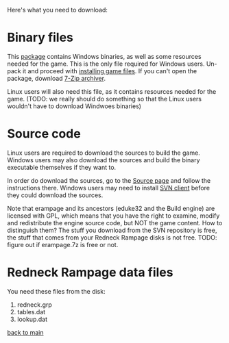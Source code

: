 Here's what you need to download:

# Binary files #

This [package](http://www.jonhunt.com/redneck/erampage.html) contains Windows binaries, as well as some resources needed for the game. This is the only file required for Windows users. Un-pack it and proceed with [installing game files](InstallPage.md). If you can't open the package, download [7-Zip archiver](http://www.7-zip.org/).

Linux users will also need this file, as it contains resources needed for the game. (TODO: we really should do something so that the Linux users wouldn't have to download Windwoes binaries)


# Source code #

Linux users are required to download the sources to build the game. Windows users may also download the sources and build the binary executable themselves if they want to.

In order do download the sources, go to the [Source page](http://code.google.com/p/erampage/source/checkout) and follow the instructions there. Windows users may need to install [SVN client](http://tortoisesvn.net/downloads) before they could download the sources.

Note that erampage and its ancestors (eduke32 and the Build engine) are licensed with GPL, which means that you have the right to examine, modify and redistribute the engine source code, but NOT the game content. How to distinguish them? The stuff you download from the SVN repository is free, the stuff that comes from your Redneck Rampage disks is not free. TODO: figure out if erampage.7z is free or not.

# Redneck Rampage data files #

You need these files from the disk:
  1. redneck.grp
  1. tables.dat
  1. lookup.dat

[back to main](MainPage.md)